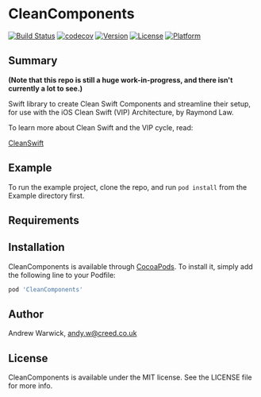 # CleanComponents

[![Build Status](https://travis-ci.com/creednmd/CleanComponents.svg?branch=develop)](https://travis-ci.com/creednmd/CleanComponents)
[![codecov](https://codecov.io/gh/creednmd/CleanComponents/branch/master/graph/badge.svg)](https://codecov.io/gh/creednmd/CleanComponents)
[![Version](https://img.shields.io/cocoapods/v/CleanComponents.svg?style=flat)](https://cocoapods.org/pods/CleanComponents)
[![License](https://img.shields.io/cocoapods/l/CleanComponents.svg?style=flat)](https://cocoapods.org/pods/CleanComponents)
[![Platform](https://img.shields.io/cocoapods/p/CleanComponents.svg?style=flat)](https://cocoapods.org/pods/CleanComponents)

## Summary

**(Note that this repo is still a huge work-in-progress, and there isn't currently a lot to see.)**

Swift library to create Clean Swift Components and streamline their setup, for use with the iOS Clean Swift (VIP) Architecture, by Raymond Law.

To learn more about Clean Swift and the VIP cycle, read: 

[CleanSwift](http://clean-swift.com/clean-swift-ios-architecture)

## Example

To run the example project, clone the repo, and run `pod install` from the Example directory first.

## Requirements

## Installation

CleanComponents is available through [CocoaPods](https://cocoapods.org). To install
it, simply add the following line to your Podfile:

```ruby
pod 'CleanComponents'
```

## Author

Andrew Warwick, andy.w@creed.co.uk

## License

CleanComponents is available under the MIT license. See the LICENSE file for more info.
